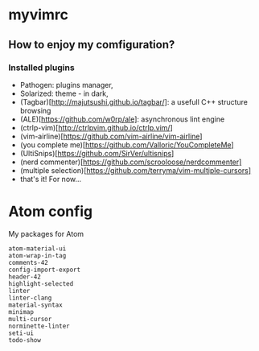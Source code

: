 # myvimrc

## How to enjoy my comfiguration?

### Installed plugins

- Pathogen: plugins manager,
- Solarized: theme - in dark,
- (Tagbar)[http://majutsushi.github.io/tagbar/]: a usefull C++ structure browsing
- (ALE)[https://github.com/w0rp/ale]: asynchronous lint engine
- (ctrlp-vim)[http://ctrlpvim.github.io/ctrlp.vim/]
- (vim-airline)[https://github.com/vim-airline/vim-airline]
- (you complete me)[https://github.com/Valloric/YouCompleteMe]
- (UltiSnips)[https://github.com/SirVer/ultisnips]
- (nerd commenter)[https://github.com/scrooloose/nerdcommenter]
- (multiple selection)[https://github.com/terryma/vim-multiple-cursors]
- that's it! For now...

# Atom config

My packages for Atom

```
atom-material-ui
atom-wrap-in-tag
comments-42
config-import-export
header-42
highlight-selected
linter
linter-clang
material-syntax
minimap
multi-cursor
norminette-linter
seti-ui
todo-show
```

